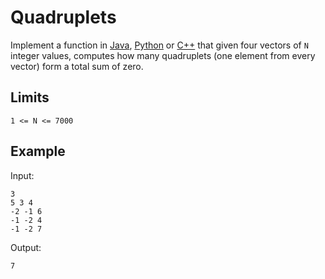 # Quadruplets

Implement a function in [Java](Quadruplets.java), [Python](quadruplets.py)
or [C++](quadruplets.cpp) that given four vectors of `N` integer values,
computes how many quadruplets (one element from every vector) form a total
sum of zero.

## Limits

```
1 <= N <= 7000
```

## Example

Input:
```
3
5 3 4
-2 -1 6
-1 -2 4
-1 -2 7
```

Output:
```
7
```
